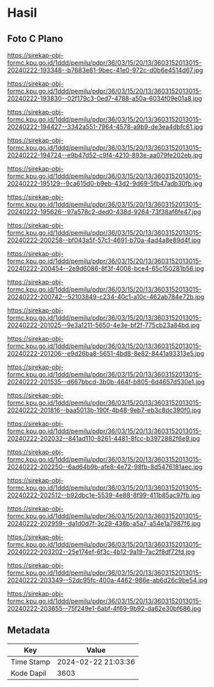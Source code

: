 # Hasil

## Foto C Plano

https://sirekap-obj-formc.kpu.go.id/1ddd/pemilu/pdpr/36/03/15/20/13/3603152013015-20240222-193348--b7683e81-9bec-41e0-972c-d0b6e4514d67.jpg

https://sirekap-obj-formc.kpu.go.id/1ddd/pemilu/pdpr/36/03/15/20/13/3603152013015-20240222-193830--02f179c3-0ed7-4788-a50a-6034f09e01a8.jpg

https://sirekap-obj-formc.kpu.go.id/1ddd/pemilu/pdpr/36/03/15/20/13/3603152013015-20240222-194427--3342a551-7964-4578-a9b9-de3ea4dbfc61.jpg

https://sirekap-obj-formc.kpu.go.id/1ddd/pemilu/pdpr/36/03/15/20/13/3603152013015-20240222-194724--e9b47d52-c9f4-4210-893e-aa079fe202eb.jpg

https://sirekap-obj-formc.kpu.go.id/1ddd/pemilu/pdpr/36/03/15/20/13/3603152013015-20240222-195129--9ca615d0-b9eb-43d2-9d69-5fb47adb30fb.jpg

https://sirekap-obj-formc.kpu.go.id/1ddd/pemilu/pdpr/36/03/15/20/13/3603152013015-20240222-195626--97a578c2-ded0-438d-9264-73f38af6fe47.jpg

https://sirekap-obj-formc.kpu.go.id/1ddd/pemilu/pdpr/36/03/15/20/13/3603152013015-20240222-200258--bf043a5f-57c1-4691-b70a-4ad4a8e89d4f.jpg

https://sirekap-obj-formc.kpu.go.id/1ddd/pemilu/pdpr/36/03/15/20/13/3603152013015-20240222-200454--2e9d6086-8f3f-4008-bce4-65c150281b56.jpg

https://sirekap-obj-formc.kpu.go.id/1ddd/pemilu/pdpr/36/03/15/20/13/3603152013015-20240222-200742--52103849-c234-40c1-a10c-462ab784e72b.jpg

https://sirekap-obj-formc.kpu.go.id/1ddd/pemilu/pdpr/36/03/15/20/13/3603152013015-20240222-201025--9e3a1211-5650-4e3e-bf2f-775cb23a84bd.jpg

https://sirekap-obj-formc.kpu.go.id/1ddd/pemilu/pdpr/36/03/15/20/13/3603152013015-20240222-201206--e9d26ba8-5651-4bd8-8e82-8441a93313e5.jpg

https://sirekap-obj-formc.kpu.go.id/1ddd/pemilu/pdpr/36/03/15/20/13/3603152013015-20240222-201535--d667bbcd-3b0b-464f-b805-6d4657d530e1.jpg

https://sirekap-obj-formc.kpu.go.id/1ddd/pemilu/pdpr/36/03/15/20/13/3603152013015-20240222-201816--baa5013b-190f-4b48-9eb7-eb3c8dc390f0.jpg

https://sirekap-obj-formc.kpu.go.id/1ddd/pemilu/pdpr/36/03/15/20/13/3603152013015-20240222-202032--841ad110-8261-4481-8fcc-b3972882f6e9.jpg

https://sirekap-obj-formc.kpu.go.id/1ddd/pemilu/pdpr/36/03/15/20/13/3603152013015-20240222-202250--6ad64b9b-afe8-4e72-98fb-8d5476181aec.jpg

https://sirekap-obj-formc.kpu.go.id/1ddd/pemilu/pdpr/36/03/15/20/13/3603152013015-20240222-202512--b92dbc1e-5539-4e88-8f99-411b85ac97fb.jpg

https://sirekap-obj-formc.kpu.go.id/1ddd/pemilu/pdpr/36/03/15/20/13/3603152013015-20240222-202959--da1d0d7f-3c29-436b-a5a7-a54e1a7987f6.jpg

https://sirekap-obj-formc.kpu.go.id/1ddd/pemilu/pdpr/36/03/15/20/13/3603152013015-20240222-203202--25e174ef-6f3c-4b12-9a19-7ac2f8df72fd.jpg

https://sirekap-obj-formc.kpu.go.id/1ddd/pemilu/pdpr/36/03/15/20/13/3603152013015-20240222-203349--52dc95fc-400a-4462-986e-ab6d26c9be54.jpg

https://sirekap-obj-formc.kpu.go.id/1ddd/pemilu/pdpr/36/03/15/20/13/3603152013015-20240222-203655--75f249e1-6abf-4f69-9b92-da62e30bf686.jpg


## Metadata

| Key        | Value               |
| ---------- | ------------------- |
| Time Stamp | 2024-02-22 21:03:36 |
| Kode Dapil | 3603                |



